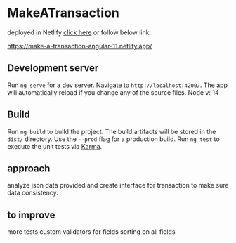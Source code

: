 # MakeATransaction
deployed in Netlify
[click here](https://make-a-transaction-angular-11.netlify.app/) or follow below link:

https://make-a-transaction-angular-11.netlify.app/

## Development server

Run `ng serve` for a dev server. Navigate to `http://localhost:4200/`. The app will automatically reload if you change any of the source files.
Node v: 14

## Build

Run `ng build` to build the project. The build artifacts will be stored in the `dist/` directory. Use the `--prod` flag for a production build.
Run `ng test` to execute the unit tests via [Karma](https://karma-runner.github.io).

## approach
analyze json data provided and create interface for transaction to make sure data consistency.


## to improve
more tests
custom validators for fields
sorting on all fields


